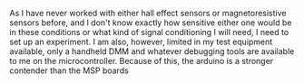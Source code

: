 As I have never worked with either hall effect sensors or magnetoresistive sensors before, and I don't know exactly how sensitive either one would be in these conditions or what kind of signal conditioning I will need, I need to set up an experiment. I am also, however, limited in my test equipment available, only a handheld DMM and whatever debugging tools are available to me on the microcontroller. Because of this, the arduino is a stronger contender than the MSP boards
